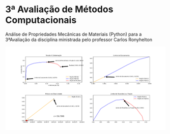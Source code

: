 # 3ª Avaliação de Métodos Computacionais
 Análise de Propriedades Mecânicas de Materiais (Python) para a 3ªAvaliação da disciplina ministrada pelo professor Carlos Ronyhelton

![Image](https://raw.githubusercontent.com/HelderFsN/Analise-de-Propriedades-Mecanicas-de-Materiais--Python--/main/figuras/melhoraNoGrafico.png?token=GHSAT0AAAAAACVSXFLQPHJU7IHTBWDHXUOEZVRYHVA)
